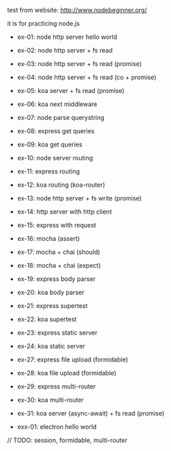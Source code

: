 test from website: http://www.nodebeginner.org/

it is for practicing node.js

- ex-01: node http server hello world
- ex-02: node http server + fs read
- ex-03: node http server + fs read (promise)
- ex-04: node http server + fs read (co + promise)
- ex-05: koa server + fs read (promise)
- ex-06: koa next middleware
- ex-07: node parse querystring
- ex-08: express get queries
- ex-09: koa get queries
- ex-10: node server routing
- ex-11: express routing
- ex-12: koa routing (koa-router)
- ex-13: node http server + fs write (promise)
- ex-14: http server with http client
- ex-15: express with request
- ex-16: mocha (assert)
- ex-17: mocha + chai (should)
- ex-18: mocha + chai (expect)
- ex-19: express body parser
- ex-20: koa body parser
- ex-21: express supertest
- ex-22: koa supertest
- ex-23: express static server
- ex-24: koa static server
- ex-27: express file upload (formidable)
- ex-28: koa file upload (formidable)
- ex-29: express multi-router
- ex-30: koa multi-router
- ex-31: koa server (async-await) + fs read (promise)


- exx-01: electron hello world

// TODO: session, formidable, multi-router
